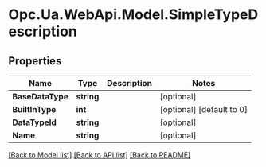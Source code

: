 # Opc.Ua.WebApi.Model.SimpleTypeDescription

## Properties

Name | Type | Description | Notes
------------ | ------------- | ------------- | -------------
**BaseDataType** | **string** |  | [optional] 
**BuiltInType** | **int** |  | [optional] [default to 0]
**DataTypeId** | **string** |  | [optional] 
**Name** | **string** |  | [optional] 

[[Back to Model list]](../README.md#documentation-for-models) [[Back to API list]](../README.md#documentation-for-api-endpoints) [[Back to README]](../README.md)

